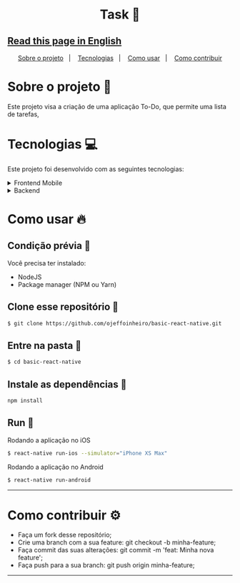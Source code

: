 <h1 align="center">
  Task 📆
</h1>

## [Read this page in English](https://github.com/ojeffoinheiro/task/)
<p align="center">
  <a href="#sobre-o-projeto-book">Sobre o projeto</a>&nbsp;&nbsp;&nbsp;|&nbsp;&nbsp;&nbsp;
  <a href="#tecnologias-computer">Tecnologias</a>&nbsp;&nbsp;&nbsp;|&nbsp;&nbsp;&nbsp;  
  <a href="#como-usar-fire">Como usar</a>&nbsp;&nbsp;&nbsp;|&nbsp;&nbsp;&nbsp;
  <a href="#como-contribuir-gear">Como contribuir</a>
</p>


# Sobre o projeto :book:
Este projeto visa a criação de uma aplicação To-Do, que permite uma lista de tarefas,

# Tecnologias :computer:
Este projeto foi desenvolvido com as seguintes tecnologias:

<details>
  <summary>Frontend Mobile</summary>

- [React](https://pt-br.reactjs.org/docs/getting-started.html)
- [React Native](https://reactnative.dev/docs/getting-started)
- [NodeJS](https://nodejs.org/en/)
- [React Navigation](https://reactnavigation.org/docs/getting-started)
- [React Native Async Storage](https://reactnative.dev/docs/asyncstorage)
- [React Native DateTimePicker](https://github.com/react-native-datetimepicker/datetimepicker)
- [Axios](https://www.npmjs.com/package/axios)
- [Moment.js](https://momentjs.com)
- [React Native Vector Icons](https://www.npmjs.com/package/react-native-vector-icons)
</details>

<details>
  <summary>Backend</summary>

- [NodeJS](https://nodejs.org/)
- [Bcrypt-nodejs](https://www.npmjs.com/package/bcrypt-nodejs)
- [Body Parser](https://www.npmjs.com/package/body-parser)
- [Consign](https://www.npmjs.com/package/consign)
- [Postgres](https://www.postgresql.org)
- [Cors](https://www.npmjs.com/package/cors)
- [Express](https://expressjs.com/pt-br/)
- [jwt-simple](https://www.npmjs.com/package/jwt-simple)
- [Knex](http://knexjs.org)
- [moment](https://momentjs.com)
- [passport](http://www.passportjs.org/docs/)
- [passport-jwt](https://www.npmjs.com/package/jwt-simple)
- [nodemon](https://nodemon.io)
</details>


# Como usar :fire:
## Condição prévia 📌
Você precisa ter instalado:
- NodeJS
- Package manager (NPM ou Yarn)

## Clone esse repositório :floppy_disk:
```bash
$ git clone https://github.com/ojeffoinheiro/basic-react-native.git
```
## Entre na pasta :file_folder:
```bash
$ cd basic-react-native
```
## Instale as dependências :wrench:
```bash
npm install
```
## Run :iphone:
Rodando a aplicação no iOS
```bash
$ react-native run-ios --simulator="iPhone XS Max"
```
Rodando a aplicação no Android
```bash
$ react-native run-android
```
---

# Como contribuir :gear:
- Faça um fork desse repositório;
- Crie uma branch com a sua feature: git checkout -b minha-feature;
- Faça commit das suas alterações: git commit -m 'feat: Minha nova feature';
- Faça push para a sua branch: git push origin minha-feature;
---

